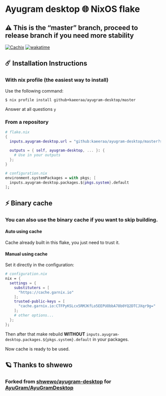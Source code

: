 #  Ayugram desktop 🌐 NixOS flake 

## ⚠️ This is the “master” branch, proceed to release branch if you need more stability

[![Cachix](https://github.com/kaeeraa/ayugram-desktop/actions/workflows/cachix.yml/badge.svg)](https://github.com/kaeeraa/ayugram-desktop/actions/workflows/cachix.yml)
[![wakatime](https://wakatime.com/badge/github/kaeeraa/ayugram-desktop.svg)](https://wakatime.com/badge/github/kaeeraa/ayugram-desktop)

## ☄️ Installation Instructions

### With nix profile (the easiest way to install)

Use the following command:

```shell
$ nix profile install github+kaeeraa/ayugram-desktop/master 
```

Answer at all questions `y`

### From a repository

```nix
# flake.nix
{
  inputs.ayugram-desktop.url = "github:kaeeraa/ayugram-desktop/master?submodules=1";
  
  outputs = { self, ayugram-desktop, ... }: {
    # Use in your outputs
  };
}

```

```nix
# configuration.nix
environment.systemPackages = with pkgs; [
  inputs.ayugram-desktop.packages.${pkgs.system}.default
];

```

## ⚡ Binary cache

### You can also use the binary cache if you want to skip building.

#### Auto using cache

Cache already built in this flake, you just need to trust it.

#### Manual using cache

Set it directly in the configuration:

```nix
# configuration.nix
nix = {
  settings = {
    substituters = [
      "https://cache.garnix.io"
    ];
    trusted-public-keys = [
      "cache.garnix.io:CTFPyKSLcx5RMJKfLo5EEPUObbA78b0YQ2DTCJXqr9g="
    ];
    # other options...
  };
};
```

Then after that make rebuild **WITHOUT** `inputs.ayugram-desktop.packages.${pkgs.system}.default` in your packages.

Now cache is ready to be used.

## 🪐 Thanks to shwewo

### Forked from [shwewo/ayugram-desktop](https://github.com/shwewo/ayugram-desktop) for [AyuGram/AyuGramDesktop](https://github.com/telegramdesktop/tdesktop)